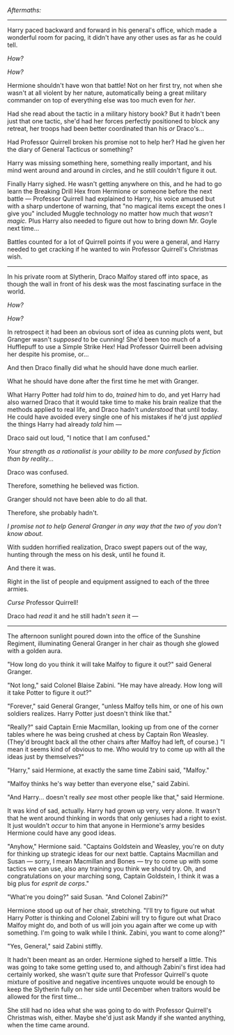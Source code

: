 *Aftermaths:*

* * * * *

Harry paced backward and forward in his general's office, which made a
wonderful room for pacing, it didn't have any other uses as far as he
could tell.

*How?*

*How?*

Hermione shouldn't have won that battle! Not on her first try, not when
she wasn't at all violent by her nature, automatically being a great
military commander on top of everything else was too much even for
*her*.

Had she read about the tactic in a military history book? But it hadn't
been just that one tactic, she'd had her forces perfectly positioned to
block any retreat, her troops had been better coordinated than his *or*
Draco's...

Had Professor Quirrell broken his promise not to help her? Had he given
her the diary of General Tacticus or something?

Harry was missing something here, something really important, and his
mind went around and around in circles, and he still couldn't figure it
out.

Finally Harry sighed. He wasn't getting anywhere on this, and he had to
go learn the Breaking Drill Hex from Hermione or someone before the next
battle — Professor Quirrell had explained to Harry, his voice amused but
with a sharp undertone of warning, that "no magical items except the
ones I give you" included Muggle technology no matter how much that
*wasn't magic.* Plus Harry also needed to figure out how to bring down
Mr. Goyle next time...

Battles counted for a lot of Quirrell points if you were a general, and
Harry needed to get cracking if he wanted to win Professor Quirrell's
Christmas wish.

* * * * *

In his private room at Slytherin, Draco Malfoy stared off into space, as
though the wall in front of his desk was the most fascinating surface in
the world.

*How?*

*How?*

In retrospect it had been an obvious sort of idea as cunning plots went,
but Granger wasn't *supposed* to be cunning! She'd been too much of a
Hufflepuff to use a Simple Strike Hex! Had Professor Quirrell been
advising her despite his promise, or...

And then Draco finally did what he should have done much earlier.

What he should have done after the first time he met with Granger.

What Harry Potter had *told* him to do, *trained* him to do, and yet
Harry had also warned Draco that it would take time to make his brain
realize that the methods applied to real life, and Draco hadn't
*understood* that until today. He could have avoided every single one of
his mistakes if he'd just *applied* the things Harry had already *told*
him —

Draco said out loud, "I notice that I am confused."

*Your strength as a rationalist is your ability to be more confused by
fiction than by reality...*

Draco was confused.

Therefore, something he believed was fiction.

Granger should not have been able to do all that.

Therefore, she probably hadn't.

*I promise not to help General Granger in any way that the two of you
don't know about.*

With sudden horrified realization, Draco swept papers out of the way,
hunting through the mess on his desk, until he found it.

And there it was.

Right in the list of people and equipment assigned to each of the three
armies.

*Curse* Professor Quirrell!

Draco had *read* it and he still hadn't *seen* it —

* * * * *

The afternoon sunlight poured down into the office of the Sunshine
Regiment, illuminating General Granger in her chair as though she glowed
with a golden aura.

"How long do you think it will take Malfoy to figure it out?" said
General Granger.

"Not long," said Colonel Blaise Zabini. "He may have already. How long
will it take Potter to figure it out?"

"Forever," said General Granger, "unless Malfoy tells him, or one of his
own soldiers realizes. Harry Potter just doesn't think like that."

"Really?" said Captain Ernie Macmillan, looking up from one of the
corner tables where he was being crushed at chess by Captain Ron
Weasley. (They'd brought back all the other chairs after Malfoy had
left, of course.) "I mean it seems kind of obvious to me. Who would try
to come up with all the ideas just by themselves?"

"Harry," said Hermione, at exactly the same time Zabini said, "Malfoy."

"Malfoy thinks he's way better than everyone else," said Zabini.

"And Harry... doesn't really *see* most other people like that," said
Hermione.

It was kind of sad, actually. Harry had grown up very, very alone. It
wasn't that he went around thinking in words that only geniuses had a
right to exist. It just wouldn't *occur* to him that anyone in
Hermione's army besides Hermione could have any good ideas.

"Anyhow," Hermione said. "Captains Goldstein and Weasley, you're on duty
for thinking up strategic ideas for our next battle. Captains Macmillan
and Susan — sorry, I mean Macmillan and Bones — try to come up with some
tactics we can use, also any training you think we should try. Oh, and
congratulations on your marching song, Captain Goldstein, I think it was
a big plus for *esprit de corps*."

"What're you doing?" said Susan. "And Colonel Zabini?"

Hermione stood up out of her chair, stretching. "I'll try to figure out
what Harry Potter is thinking and Colonel Zabini will try to figure out
what Draco Malfoy might do, and both of us will join you again after we
come up with something. I'm going to walk while I think. Zabini, you
want to come along?"

"Yes, General," said Zabini stiffly.

It hadn't been meant as an order. Hermione sighed to herself a little.
This was going to take some getting used to, and although Zabini's first
idea had certainly worked, she wasn't *quite* sure that Professor
Quirrell's quote mixture of positive and negative incentives unquote
would be enough to keep the Slytherin fully on her side until December
when traitors would be allowed for the first time...

She still had no idea what she was going to do with Professor Quirrell's
Christmas wish, either. Maybe she'd just ask Mandy if she wanted
anything, when the time came around.
